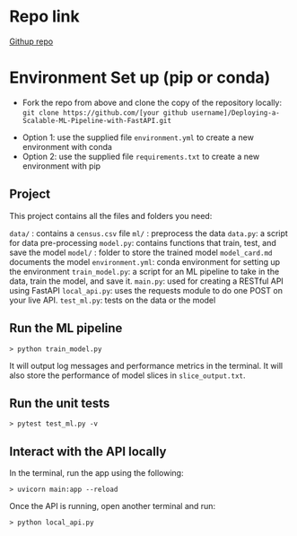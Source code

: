 # Repo link
[Githup repo](https://github.com/davidblackwelder/Deploying-a-Scalable-ML-Pipeline-with-FastAPI)



# Environment Set up (pip or conda)
- Fork the repo from above and clone the copy of the repository locally:
`git clone https://github.com/[your github username]/Deploying-a-Scalable-ML-Pipeline-with-FastAPI.git`

* Option 1: use the supplied file `environment.yml` to create a new environment with conda
* Option 2: use the supplied file `requirements.txt` to create a new environment with pip

## Project
This project contains all the files and folders you need:

`data/` : contains a `census.csv` file
`ml/` : preprocess the data
`data.py`: a script for data pre-processing
`model.py`: contains functions that train, test, and save the model
`model/` : folder to store the trained model
`model_card.md` documents the model
`environment.yml`: conda environment for setting up the environment
`train_model.py`: a script for an ML pipeline to take in the data, train the model, and save it.
`main.py`: used for creating a RESTful API using FastAPI
`local_api.py`: uses the requests module to do one POST on your live API.
`test_ml.py`: tests on the data or the model

## Run the ML pipeline
```
> python train_model.py
```
It will output log messages and performance metrics in the terminal. It will also store the performance of model slices in `slice_output.txt`.

## Run the unit tests
```
> pytest test_ml.py -v
```

## Interact with the API locally
In the terminal, run the app using the following:
```
> uvicorn main:app --reload
```

Once the API is running, open another terminal and run:
```
> python local_api.py
```